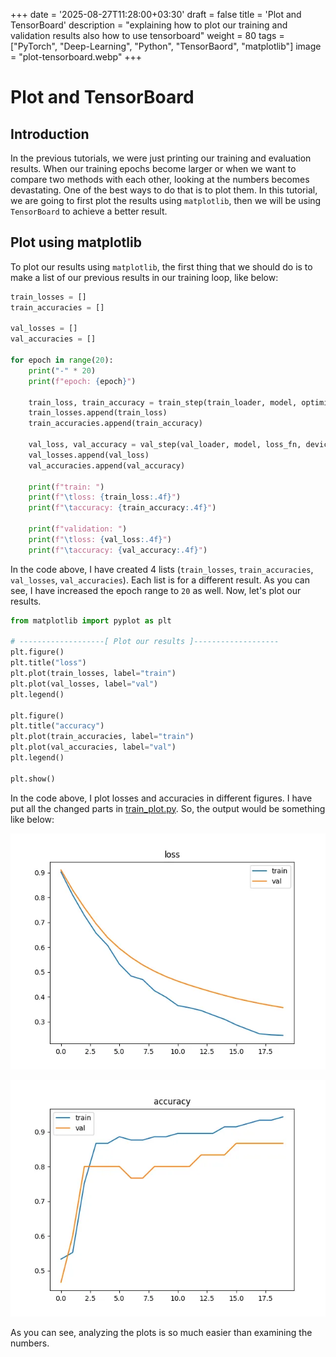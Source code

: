 +++
date = '2025-08-27T11:28:00+03:30'
draft = false
title = 'Plot and TensorBoard'
description = "explaining how to plot our training and validation results also how to use tensorboard"
weight = 80
tags = ["PyTorch", "Deep-Learning", "Python", "TensorBaord", "matplotlib"]
image = "plot-tensorboard.webp"
+++

# Plot and TensorBoard

## Introduction

In the previous tutorials, we were just printing our training and evaluation results.
When our training epochs become larger or when we want to compare two methods with each other,
looking at the numbers becomes devastating.
One of the best ways to do that is to plot them.
In this tutorial, we are going to first plot the results using `matplotlib`,
then we will be using `TensorBoard` to achieve a better result.

## Plot using matplotlib

To plot our results using `matplotlib`,
the first thing that we should do is to make a list of our previous results in our training loop,
like below:

```python
train_losses = []
train_accuracies = []

val_losses = []
val_accuracies = []

for epoch in range(20):
    print("-" * 20)
    print(f"epoch: {epoch}")

    train_loss, train_accuracy = train_step(train_loader, model, optimizer, loss_fn, device)
    train_losses.append(train_loss)
    train_accuracies.append(train_accuracy)

    val_loss, val_accuracy = val_step(val_loader, model, loss_fn, device)
    val_losses.append(val_loss)
    val_accuracies.append(val_accuracy)

    print(f"train: ")
    print(f"\tloss: {train_loss:.4f}")
    print(f"\taccuracy: {train_accuracy:.4f}")

    print(f"validation: ")
    print(f"\tloss: {val_loss:.4f}")
    print(f"\taccuracy: {val_accuracy:.4f}")
```

In the code above, I have created 4 lists (`train_losses`, `train_accuracies`, `val_losses`, `val_accuracies`).
Each list is for a different result.
As you can see, I have increased the epoch range to `20` as well.
Now, let's plot our results.

```python
from matplotlib import pyplot as plt

# -------------------[ Plot our results ]-------------------
plt.figure()
plt.title("loss")
plt.plot(train_losses, label="train")
plt.plot(val_losses, label="val")
plt.legend()

plt.figure()
plt.title("accuracy")
plt.plot(train_accuracies, label="train")
plt.plot(val_accuracies, label="val")
plt.legend()

plt.show()
```

In the code above, I plot losses and accuracies in different figures.
I have put all the changed parts in
[train_plot.py](https://github.com/LiterallyTheOne/Pytorch_Tutorial/blob/main/src/7_plot_tensorboard/train_plot.py).
So, the output would be something like below:

![Loss](loss.webp)

![Accuracy](accuracy.webp)

As you can see, analyzing the plots is so much easier than examining the numbers.




